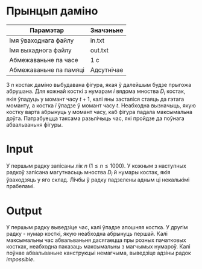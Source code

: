 # Прынцып даміно

|        Парамэтар        |   Значэньне   |
|  --------------------   | ------------- |
|  Імя ўваходнага файлу   |    in.txt     |
|   Імя выхаднога файлу   |    out.txt    |
|   Абмежаваньне па часе  |      1 с      |
|  Абмежаваньне па памяці |   Адсутнічае  |

З $n$ костак даміно выбудавана фігура, якая ў далейшым будзе прыгожа абрушана. Для кожнай косткі з нумарам $і$ вядома мноства $D_і$ костак, якія ўпадуць у момант часу $t + 1$, калі яны засталіся стаяць да гэтага моманту, а костка $і$ ўпадзе ў момант часу $t.$ Неабходна вызначыць, якую костку варта абрынуць у момант часу, каб фігура падала максымальна доўга. Патрабуецца таксама разьлічыць час, які пройдзе да поўнага абвальваньня фігуры.

# Іnput
У першым радку запісаны лік $n$ $(1 ≤ n ≤ 1000).$ У кожным з наступных радкоў запісана магутнасьць мноства $D_і$ й нумары костак, якія ўваходзяць у яго склад. Лічбы ў радку падзелены адным ці некалькімі прабеламі.

# Output
У першым радку выведзіце час, калі ўпадзе апошняя костка. У другім радку - нумар косткі, якую неабходна абрынуць першай. Калі максымальны час абвальваньня дасягаецца пры розных пачатковых костках, неабходна паказаць максымальны з магчымых нумароў. Калі поўнае абвальваньне канструкцыі немагчыма, выведзіце адзіны радок $іmpossіble.$
